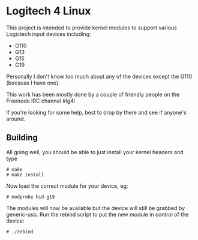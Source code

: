 Logitech 4 Linux
================

This project is intended to provide kernel modules to support various Logictech
input devices including:

* G110
* G13
* G15
* G19

Personally I don't know too much about any of the devices except the G110 (because I have one).

This work has been mostly done by a couple of friendly people on the Freenode IRC channel #lg4l

If you're looking for some help, best to drop by there and see if anyone's around.

Building
--------

All going well, you should be able to just install your kernel headers and type

    # make
    # make install

Now load the correct module for your device, eg:

    # modprobe hid-g19

The modules will now be available but the device will still be grabbed by generic-usb. Run the
rebind script to put the new module in control of the device:

    # ./rebind

